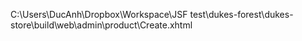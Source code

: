 C:\Users\DucAnh\Dropbox\Workspace\JSF test\dukes-forest\dukes-store\build\web\admin\product\Create.xhtml
